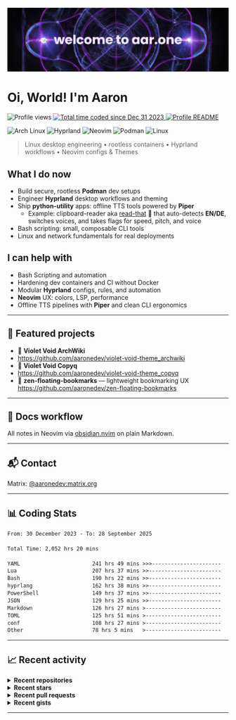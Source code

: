 [![Header: aaronedev](./assets/aaronedev.png "Header image for aaronedev")](https://github.com/aaronedev)

# Oi, World! I'm Aaron
![Profile views](https://komarev.com/ghpvc/?username=ahrwn&label=Profile%20views&color=7745bf&)
<a href="https://wakatime.com/@018cc02c-e893-42e6-b1c7-48cb3ef3ccfe">
  <img
    src="https://wakatime.com/badge/user/018cc02c-e893-42e6-b1c7-48cb3ef3ccfe.svg?style=flat"
    alt="Total time coded since Dec 31 2023"
    style="filter: hue-rotate(90deg);" />
</a>
[![Profile README](https://github.com/aaronedev/aaronedev/actions/workflows/readme-scribe.yml/badge.svg)](https://github.com/aaronedev/aaronedev/actions/workflows/readme-scribe.yml)


![Arch Linux](https://img.shields.io/badge/Arch_Linux-29adff?style=flat&logo=arch-linux&logoColor=ffffff)
![Hyprland](https://img.shields.io/badge/Hyprland-fd0098?style=flat&logo=hyprland&logoColor=ffffff)
![Neovim](https://img.shields.io/badge/Neovim-42ff97?style=flat&logo=neovim&logoColor=0b0b0b)
![Podman](https://img.shields.io/badge/Podman-7c60d1?style=flat&logo=podman&logoColor=ffffff)
![Linux](https://img.shields.io/badge/Linux-00fff9?style=flat&logo=linux&logoColor=0b0b0b)

> Linux desktop engineering • rootless containers • Hyprland workflows •
> Neovim configs & Themes

## What I do now
- Build secure, rootless **Podman** dev setups
- Engineer **Hyprland** desktop workflows and theming
- Ship **python-utility** apps: offline TTS tools powered by **Piper**
  - Example: clipboard-reader aka [read-that](https://github.com/aaronedev/read-that) 📢
 that auto-detects **EN/DE**, switches voices, and takes flags for speed, pitch, and voice
- Bash scripting: small, composable CLI tools
- Linux and network fundamentals for real deployments

## I can help with
- Bash Scripting and automation
- Hardening dev containers and CI without Docker
- Modular **Hyprland** configs, rules, and automation
- **Neovim** UX: colors, LSP, performance
- Offline TTS pipelines with **Piper** and clean CLI ergonomics

---

## 🌟 Featured projects
- 🎨 **Violet Void ArchWiki**
- <https://github.com/aaronedev/violet-void-theme_archwiki>
- 🎨 **Violet Void Copyq**
- <https://github.com/aaronedev/violet-void-theme_copyq>
- 🔖 **zen-floating-bookmarks** — lightweight bookmarking UX
  <https://github.com/aaronedev/zen-floating-bookmarks>

---

## 📝 Docs workflow
All notes in Neovim via [obsidian.nvim](https://github.com/obsidian-nvim/obsidian.nvim) on plain Markdown.

---

## 📬 Contact
Matrix: <a href="https://matrix.to/#/@aaronedev:matrix.org" target="_blank">@aaronedev:matrix.org</a>

---

## 📊 Coding Stats
<!--START_SECTION:waka-->

```txt
From: 30 December 2023 - To: 28 September 2025

Total Time: 2,052 hrs 20 mins

YAML                       241 hrs 49 mins >>>----------------------   11.35 %
Lua                        207 hrs 37 mins >>-----------------------   09.75 %
Bash                       190 hrs 22 mins >>-----------------------   08.94 %
hyprlang                   162 hrs 38 mins >>-----------------------   07.63 %
PowerShell                 149 hrs 37 mins >>-----------------------   07.02 %
JSON                       129 hrs 25 mins >>-----------------------   06.08 %
Markdown                   126 hrs 27 mins >------------------------   05.94 %
TOML                       125 hrs 51 mins >------------------------   05.91 %
conf                       108 hrs 27 mins >------------------------   05.09 %
Other                      78 hrs 5 mins   >------------------------   03.67 %
```

<!--END_SECTION:waka-->

---

## 📈 Recent activity
<details>
<summary><strong>Recent repositories</strong></summary>


- 🚀 [aaronedev/zen-container-colors](https://github.com/aaronedev/zen-container-colors) — ⭐ 1
- 🚀 [aaronedev/zen-floating-bookmarks](https://github.com/aaronedev/zen-floating-bookmarks) — ⭐ 2 — zen-browser mod floating bookmarks 
- 🚀 [aaronedev/nerdfont-icon-rofi-picker](https://github.com/aaronedev/nerdfont-icon-rofi-picker) — ⭐ 2 — A simple rofi-based picker for nerd font icons. Browse through thousands of icons with fuzzy search and copy them to your clipboard.
- 🚀 [aaronedev/violet-void-theme_telegram](https://github.com/aaronedev/violet-void-theme_telegram) — ⭐ 1 — telgram violet-void-theme
- 🚀 [aaronedev/nvim](https://github.com/aaronedev/nvim) — ⭐ 1
- 🚀 [aaronedev/violet-void-theme_archwiki](https://github.com/aaronedev/violet-void-theme_archwiki) — ⭐ 2 — Dark Violet-Void theme using a consistent handcrafted color palette for a unified look across the OS and web. I use those colors for my whole OS, and it&#39;s🔥

</details>

<details>
<summary><strong>Recent stars</strong></summary>


- ⭐ [anmol098/waka-readme-stats](https://github.com/anmol098/waka-readme-stats) — This GitHub action helps to add cool dev metrics to your github profile Readme
- ⭐ [charmbracelet/readme-scribe](https://github.com/charmbracelet/readme-scribe) — A GitHub Action that automatically generates &amp; updates markdown content (like your README.md)
- ⭐ [hyprwm/hyprtoolkit](https://github.com/hyprwm/hyprtoolkit) — A modern C&#43;&#43; Wayland-native GUI toolkit
- ⭐ [hyprwm/hyprpwcenter](https://github.com/hyprwm/hyprpwcenter) — A GUI Pipewire control center
- ⭐ [blueyed/smarty.vim](https://github.com/blueyed/smarty.vim) — Smarty syntax file and ftplugin for Vim
- ⭐ [go-sprout/sprout](https://github.com/go-sprout/sprout) — From sprig to sprout - Useful template functions for Go templates with steroids

</details>

<details>
<summary><strong>Recent pull requests</strong></summary>


- 🔨 [🐛 fix: config version fixed from 1.1.14 to 1.1.16](https://github.com/hyprland-community/hyprland-autoname-workspaces/pull/129) on [hyprland-community/hyprland-autoname-workspaces](https://github.com/hyprland-community/hyprland-autoname-workspaces) — 2 months ago
- 🔨 [New version: Google.Chrome.Dev version 122.0.6226.2](https://github.com/microsoft/winget-pkgs/pull/133318) on [microsoft/winget-pkgs](https://github.com/microsoft/winget-pkgs) — 2 years ago

</details>

<details>
<summary><strong>Recent gists</strong></summary>


- 📓 [TerminalTextEffects (TTE) previewer script with adjustable options to cycle through all available options](https://gist.github.com/436ac07ad03c38a3164e3a494788a695) — 1 week ago
- 📓 [](https://gist.github.com/385db160854bc3b74e81351cfc2b9696) — 1 week ago
- 📓 [root bashrc_profile](https://gist.github.com/a0f9ca097eb50047aecc0605fdce947e) — 3 weeks ago
- 📓 [root bashrc](https://gist.github.com/caef63daf02c3e7ddbed9ff149971238) — 3 weeks ago
- 📓 [automatically source venv using direnv](https://gist.github.com/b443984e78b0329bc07e607065cf8add) — 3 weeks ago
- 📓 [post-commit hook to push to all other remotes defined like codeberg or gitlab for example](https://gist.github.com/aadc30adad46f4f16163dd09b53303e4) — 3 weeks ago

</details>

---
